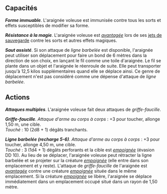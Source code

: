## Capacités
_**Forme immuable**_. L'araignée voleuse est immunisée contre tous les sorts et effets susceptibles de modifier sa forme.

_**Résistance à la magie**_. L'araignée voleuse est [_avantagée_](/utiliser-les-caracteristiques/#avantage-et-desavantage) lors de ses [jets de sauvegarde](/utiliser-les-caracteristiques/#jets-de-sauvegarde) contre les sorts et autres effets magiques.

_**Saut assisté**_. Si son attaque de _ligne barbelée_ est disponible, l'araignée peut utiliser son déplacement pour faire un bond de 6 mètres dans la direction de son choix, en lançant le fil comme une toile d'araignée. Le fil se plante dans un objet et l'araignée le réenroule de suite. Elle peut transporter jusqu'à 12,5 kilos supplémentaires quand elle se déplace ainsi. Ce genre de déplacement n'est pas considéré comme une dépense d'attaque de _ligne barbelée_.

## Actions
_**Attaques multiples**_. L'araignée voleuse fait deux attaques de _griffe-faucille_.

_**Griffe-faucille**_. _Attaque d'arme au corps à corps_ : +3 pour toucher, allonge 1,50 m, une cible.  
_Touché_ : 10 (2d8 + 1) dégâts tranchants.

_**Ligne barbelée (recharge 5-6)**_. _Attaque d'arme au corps à corps_ : +3 pour toucher, allonge 4,50 m, une cible.  
_Touché_ : 3 (1d4 + 1) dégâts perforants et la cible est [_empoignée_](/gerer-la-sante-du-personnage/#empoigne) (évasion DD 10). Au lieu de se déplacer, l'araignée voleuse peut rétracter la ligne barbelée et se projeter sur la créature [_empoignée_](/gerer-la-sante-du-personnage/#empoigne) (elle entre dans son emplacement et y reste). L'attaque de _griffe-faucille_ de l'araignée est [_avantagée_](/utiliser-les-caracteristiques/#avantage-et-desavantage) contre une créature [_empoignée_](/gerer-la-sante-du-personnage/#empoigne) située dans le même emplacement. Si la créature [_empoignée_](/gerer-la-sante-du-personnage/#empoigne) se libère, l'araignée se déplace immédiatement dans un emplacement occupé situé dans un rayon de 1,50 mètre.

